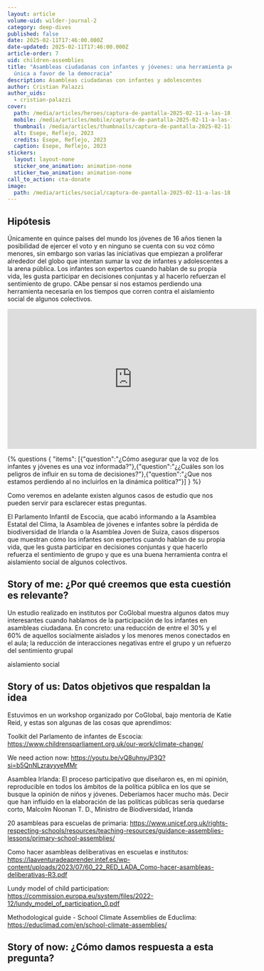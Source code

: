 ```yaml
---
layout: article
volume-uid: wilder-journal-2
category: deep-dives
published: false
date: 2025-02-11T17:46:00.000Z
date-updated: 2025-02-11T17:46:00.000Z
article-order: 7
uid: children-assemblies
title: "Asambleas ciudadanas con infantes y jóvenes: una herramienta pedagógica
  única a favor de la democracia"
description: Asambleas ciudadanas con infantes y adolescentes
author: Cristian Palazzi
author_uids:
  - cristian-palazzi
cover:
  path: /media/articles/heroes/captura-de-pantalla-2025-02-11-a-las-18.04.54.png
  mobile: /media/articles/mobile/captura-de-pantalla-2025-02-11-a-las-18.04.54.png
  thumbnail: /media/articles/thumbnails/captura-de-pantalla-2025-02-11-a-las-18.04.54.png
  alt: Esepe, Reflejo, 2023
  credits: Esepe, Reflejo, 2023
  caption: Esepe, Reflejo, 2023
stickers:
  layout: layout-none
  sticker_one_animation: animation-none
  sticker_two_animation: animation-none
call_to_action: cta-donate
image:
  path: /media/articles/social/captura-de-pantalla-2025-02-11-a-las-18.04.54.png
---
```

## Hipótesis

Únicamente en quince países del mundo los jóvenes de 16 años tienen la posibilidad de ejercer el voto y en ninguno se cuenta con su voz cómo menores, sin embargo son varias las iniciativas que empiezan a proliferar alrededor del globo que intentan sumar la voz de infantes y adolescentes a la arena pública. Los infantes son expertos cuando hablan de su propia vida, les gusta participar en decisiones conjuntas y al hacerlo refuerzan el sentimiento de grupo. CAbe pensar si nos estamos perdiendo una herramienta necesaria en los tiempos que corren contra el aislamiento social de algunos colectivos.

<iframe width="560" height="315" src="https://www.youtube.com/embed/vQ8uhnyJP3Q?si=rK8wu9H_rjySUgyH" title="YouTube video player" frameborder="0" allow="accelerometer; autoplay; clipboard-write; encrypted-media; gyroscope; picture-in-picture; web-share" referrerpolicy="strict-origin-when-cross-origin" allowfullscreen></iframe>

{% questions { "items": [{"question":"¿Cómo asegurar que la voz de los infantes y jóvenes es una voz informada?"},{"question":"¿¿Cuáles son los peligros de influir en su toma de decisiones?"},{"question":"¿Que nos estamos perdiendo al no incluirlos en la dinámica política?"}] } %}

Como veremos en adelante existen algunos casos de estudio que nos pueden servir para esclarecer estas preguntas. 



El Parlamento Infantil de Escocia, que acabó informando a la Asamblea Estatal del Clima, la Asamblea de jóvenes e infantes sobre la pérdida de biodiversidad de Irlanda o la Asamblea Joven de Suiza, casos dispersos que muestran cómo los infantes son expertos cuando hablan de su propia vida, que les gusta participar en decisiones conjuntas y que hacerlo refuerza el sentimiento de grupo y que es una buena herramienta contra el aislamiento social de algunos colectivos.

## Story of me: ¿Por qué creemos que esta cuestión es relevante?

Un estudio realizado en institutos por CoGlobal muestra algunos datos muy interesantes cuando hablamos de la participación de los infantes en asambleas ciudadana. En concreto: una reducción de entre el 30% y el 60% de aquellos socialmente aislados y los menores menos conectados en el aula; la reducción de interacciones negativas entre el grupo y un refuerzo del sentimiento grupal



aislamiento social 



## Story of us: Datos objetivos que respaldan la idea


Estuvimos en un workshop organizado por CoGlobal, bajo mentoría de Katie Reid, y estas son algunas de las cosas que aprendimos:

Toolkit del Parlamento de infantes de Escocia: https://www.childrensparliament.org.uk/our-work/climate-change/

We need action now: https://youtu.be/vQ8uhnyJP3Q?si=b5QnNLzrayyyeMMr

Asamblea Irlanda: El proceso participativo que diseñaron es, en mi opinión, reproducible en todos los ámbitos de la política pública en los que se busque la opinión de niños y jóvenes. Deberíamos hacer mucho más. Decir que han influido en la elaboración de las políticas públicas sería quedarse corto, Malcolm Noonan T. D., Ministro de Biodiversidad, Irlanda





20 asambleas para escuelas de primaria: https://www.unicef.org.uk/rights-respecting-schools/resources/teaching-resources/guidance-assemblies-lessons/primary-school-assemblies/

Como hacer asambleas deliberativas en escuelas e institutos: https://laaventuradeaprender.intef.es/wp-content/uploads/2023/07/60_22_RED_LADA_Como-hacer-asambleas-deliberativas-R3.pdf

Lundy model of child participation: https://commission.europa.eu/system/files/2022-12/lundy_model_of_participation_0.pdf

Methodological guide - School Climate Assemblies de Educlima: https://educlimad.com/en/school-climate-assemblies/





## Story of now: ¿Cómo damos respuesta a esta pregunta?
